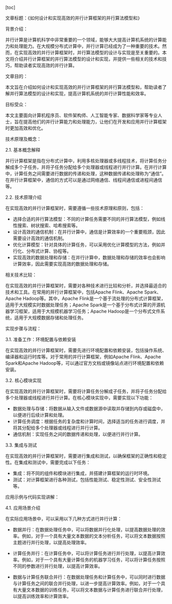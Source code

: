 
[toc]                    
                
                
文章标题：《如何设计和实现高效的并行计算框架的并行算法模型和》

背景介绍：

并行计算是计算机科学中非常重要的一个领域，能够大大提高计算机系统的计算能力和处理能力。在大规模分布式计算中，并行计算已经成为了一种重要的技术。然而，在实现高效的并行计算框架时，并行算法模型的设计与实现是至关重要的。本文将介绍并行计算框架的并行算法模型的设计和实现，并提供一些相关的技术和技巧，帮助读者实现高效的并行计算。

文章目的：

本文旨在介绍如何设计和实现高效的并行计算框架的并行算法模型和，帮助读者了解并行算法模型的设计和实现，提高计算机系统的并行计算性能和效率。

目标受众：

本文主要面向计算机程序员、软件架构师、人工智能专家、数据科学家等专业人士，旨在提高他们的并行计算能力和处理能力，让他们在开发和应用并行计算框架时更加高效和优化。

技术原理及概念：

2.1. 基本概念解释

并行计算框架是指在分布式计算中，利用多核处理器或多线程技术，将计算任务分解成多个子任务，并将子任务分配给多个处理器或线程进行并行计算。在并行计算中，计算任务之间需要进行数据的传递和处理，这种数据传递和处理称为“通信”。在并行计算框架中，通信的方式可以是通过网络通信、线程间通信或进程间通信等。

2.2. 技术原理介绍

在实现高效的并行计算框架时，需要遵循一些技术原理和原则，包括：

- 选择合适的并行算法模型：不同的计算任务需要不同的并行算法模型，例如线性搜索、树状搜索、哈希搜索等。
- 设计高效的通信机制：在并行计算中，通信是计算效率的一个重要瓶颈，因此需要设计高效的通信机制。
- 优化计算模型：针对具体的计算任务，可以采用优化计算模型的方法，例如并行化、分布式计算、协程等。
- 实现高效的数据处理和存储：在并行计算中，数据处理和存储的效率也会影响计算效率，因此需要实现高效的数据处理和存储。

相关技术比较：

在实现高效的并行计算框架时，需要对各种技术进行比较和分析，并选择最适合的技术和工具。在常用的并行计算框架中，包括Apache Flink、Apache Spark、Apache Hadoop等。其中，Apache Flink是一个基于流处理的分布式计算框架，适用于大规模实时数据处理任务；Apache Spark是一个基于分布式计算的开源机器学习框架，适用于大规模机器学习任务；Apache Hadoop是一个分布式文件系统，适用于大规模数据存储和处理任务。

实现步骤与流程：

3.1. 准备工作：环境配置与依赖安装

在实现高效的并行计算框架时，需要先进行环境配置和依赖安装，包括操作系统、编译器和运行时库等。对于常用的并行计算框架，例如Apache Flink、Apache Spark和Apache Hadoop等，可以通过官方文档或镜像站点进行环境配置和依赖安装。

3.2. 核心模块实现

在实现高效的并行计算框架时，需要将计算任务分解成子任务，并将子任务分配给多个处理器或线程进行并行计算。在核心模块实现中，需要实现以下功能：

- 数据处理与存储：将数据从输入文件或数据源中读取并存储到内存或磁盘中，以便进行后续计算和处理。
- 计算任务调度：根据任务的复杂度和计算时间，选择适当的任务进行调度，并将其分配给多个处理器或线程进行并行计算。
- 通信机制：实现任务之间的数据传递和处理，以便进行并行计算。

3.3. 集成与测试

在实现高效的并行计算框架时，需要进行集成和测试，以确保框架的正确性和稳定性。在集成和测试中，需要完成以下任务：

- 集成：将不同的组件和模块进行集成，并搭建计算框架的运行时环境。
- 测试：对计算框架进行各种测试，包括性能测试、稳定性测试、安全性测试等。

应用示例与代码实现讲解：

4.1. 应用场景介绍

在实际应用场景中，可以采用以下几种方式进行并行计算：

- 数据并行：在数据处理任务中，可以将数据并行化处理，以提高数据处理的效率。例如，对于一个具有大量文本数据的文本分析任务，可以将文本数据按照主题进行并行处理，以提高处理效率。
- 计算任务并行：在计算任务中，可以将计算任务进行并行处理，以提高计算效率。例如，对于一个具有大量计算任务的机器学习任务，可以将计算任务按照不同的参数进行并行处理，以提高计算效率。

- 数据与计算任务联合并行：在数据处理任务和计算任务中，可以同时进行数据与计算任务之间的联合并行处理，以进一步提高计算效率。例如，对于一个具有大量文本数据的训练任务，可以将文本数据与计算任务进行联合并行处理，以提高训练效率和计算效率。

